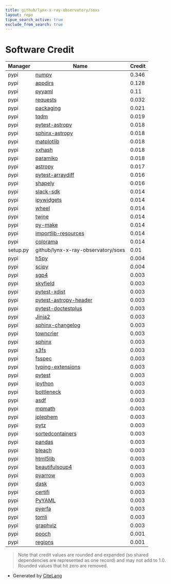 ```yaml
---
title: github/lynx-x-ray-observatory/soxs
layout: repo
tipue_search_active: true
exclude_from_search: true
---
```

# Software Credit

|Manager|Name|Credit|
|-------|----|------|
|pypi|[numpy](https://www.numpy.org)|0.346|
|pypi|[appdirs](http://github.com/ActiveState/appdirs)|0.128|
|pypi|[pyyaml](https://pyyaml.org/)|0.11|
|pypi|[requests](https://pypi.org/project/requests)|0.032|
|pypi|[packaging](https://pypi.org/project/packaging)|0.021|
|pypi|[tqdm](https://tqdm.github.io)|0.019|
|pypi|[pytest-astropy](https://pypi.org/project/pytest-astropy)|0.018|
|pypi|[sphinx-astropy](https://pypi.org/project/sphinx-astropy)|0.018|
|pypi|[matplotlib](https://pypi.org/project/matplotlib)|0.018|
|pypi|[xxhash](https://pypi.org/project/xxhash)|0.018|
|pypi|[paramiko](https://pypi.org/project/paramiko)|0.018|
|pypi|[astropy](http://astropy.org)|0.017|
|pypi|[pytest-arraydiff](https://pypi.org/project/pytest-arraydiff)|0.016|
|pypi|[shapely](https://pypi.org/project/shapely)|0.016|
|pypi|[slack-sdk](https://pypi.org/project/slack-sdk)|0.014|
|pypi|[ipywidgets](https://pypi.org/project/ipywidgets)|0.014|
|pypi|[wheel](https://pypi.org/project/wheel)|0.014|
|pypi|[twine](https://pypi.org/project/twine)|0.014|
|pypi|[py-make](https://pypi.org/project/py-make)|0.014|
|pypi|[importlib-resources](https://pypi.org/project/importlib-resources)|0.014|
|pypi|[colorama](https://pypi.org/project/colorama)|0.014|
|setup.py|github/lynx-x-ray-observatory/soxs|0.01|
|pypi|[h5py](http://www.h5py.org)|0.004|
|pypi|[scipy](https://www.scipy.org)|0.004|
|pypi|[sgp4](https://github.com/brandon-rhodes/python-sgp4)|0.003|
|pypi|[skyfield](http://github.com/brandon-rhodes/python-skyfield/)|0.003|
|pypi|[pytest-xdist](https://github.com/pytest-dev/pytest-xdist)|0.003|
|pypi|[pytest-astropy-header](https://pypi.org/project/pytest-astropy-header)|0.003|
|pypi|[pytest-doctestplus](https://pypi.org/project/pytest-doctestplus)|0.003|
|pypi|[Jinja2](https://pypi.org/project/Jinja2)|0.003|
|pypi|[sphinx-changelog](https://pypi.org/project/sphinx-changelog)|0.003|
|pypi|[towncrier](https://pypi.org/project/towncrier)|0.003|
|pypi|[sphinx](https://pypi.org/project/sphinx)|0.003|
|pypi|[s3fs](https://pypi.org/project/s3fs)|0.003|
|pypi|[fsspec](https://pypi.org/project/fsspec)|0.003|
|pypi|[typing-extensions](https://pypi.org/project/typing-extensions)|0.003|
|pypi|[pytest](https://pypi.org/project/pytest)|0.003|
|pypi|[ipython](https://pypi.org/project/ipython)|0.003|
|pypi|[bottleneck](https://pypi.org/project/bottleneck)|0.003|
|pypi|[asdf](https://pypi.org/project/asdf)|0.003|
|pypi|[mpmath](https://pypi.org/project/mpmath)|0.003|
|pypi|[jplephem](https://pypi.org/project/jplephem)|0.003|
|pypi|[pytz](https://pypi.org/project/pytz)|0.003|
|pypi|[sortedcontainers](https://pypi.org/project/sortedcontainers)|0.003|
|pypi|[pandas](https://pypi.org/project/pandas)|0.003|
|pypi|[bleach](https://pypi.org/project/bleach)|0.003|
|pypi|[html5lib](https://pypi.org/project/html5lib)|0.003|
|pypi|[beautifulsoup4](https://pypi.org/project/beautifulsoup4)|0.003|
|pypi|[pyarrow](https://pypi.org/project/pyarrow)|0.003|
|pypi|[dask](https://pypi.org/project/dask)|0.003|
|pypi|[certifi](https://pypi.org/project/certifi)|0.003|
|pypi|[PyYAML](https://pypi.org/project/PyYAML)|0.003|
|pypi|[pyerfa](https://pypi.org/project/pyerfa)|0.003|
|pypi|[tomli](https://pypi.org/project/tomli)|0.003|
|pypi|[graphviz](https://pypi.org/project/graphviz)|0.003|
|pypi|[pooch](https://github.com/fatiando/pooch)|0.001|
|pypi|[regions](https://github.com/astropy/regions)|0.001|


> Note that credit values are rounded and expanded (so shared dependencies are represented as one record) and may not add to 1.0. Rounded values that hit zero are removed.


- Generated by [CiteLang](https://github.com/vsoch/citelang)
